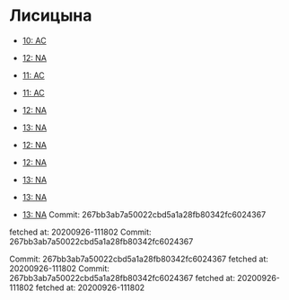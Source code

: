 # Лисицына
- [10: AC](10.md)
- [12: NA](12.md)
- [11: AC](11.md)
- [11: AC](11.md)
- [12: NA](12.md)
- [13: NA](13.md)
- [12: NA](12.md)
- [12: NA](12.md)

- [13: NA](13.md)
- [13: NA](13.md)
- [13: NA](13.md)
Commit: 267bb3ab7a50022cbd5a1a28fb80342fc6024367


 fetched at: 20200926-111802
Commit: 267bb3ab7a50022cbd5a1a28fb80342fc6024367

Commit: 267bb3ab7a50022cbd5a1a28fb80342fc6024367
 fetched at: 20200926-111802
Commit: 267bb3ab7a50022cbd5a1a28fb80342fc6024367
 fetched at: 20200926-111802
 fetched at: 20200926-111802
